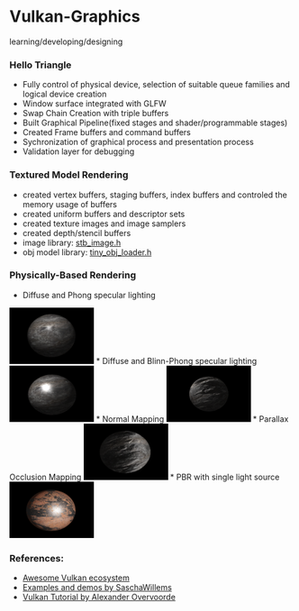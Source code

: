 # Vulkan-Graphics
learning/developing/designing

<h3>Hello Triangle</h3>

* Fully control of physical device, selection of suitable queue families and logical device creation
* Window surface integrated with GLFW
* Swap Chain Creation with triple buffers
* Built Graphical Pipeline(fixed stages and shader/programmable stages)
* Created Frame buffers and command buffers
* Sychronization of graphical process and presentation process
* Validation layer for debugging

<h3>Textured Model Rendering</h3>

* created vertex buffers, staging buffers, index buffers and controled the memory usage of buffers
* created uniform buffers and descriptor sets
* created texture images and image samplers
* created depth/stencil buffers
* image library: <a href='https://github.com/nothings/stb'>stb_image.h</a>
* obj model library: <a href='https://github.com/syoyo/tinyobjloader'>tiny_obj_loader.h</a>

<h3>Physically-Based Rendering</h3>

* Diffuse and Phong specular lighting 
<img src="https://github.com/wangkepfe/Vulkan-Graphics/blob/master/Demo/basic_lighting.PNG" style="width: 150px; height: 100px;"/>
* Diffuse and Blinn-Phong specular lighting 
<img src="https://github.com/wangkepfe/Vulkan-Graphics/blob/master/Demo/basic_lighting_Blinn_phong.PNG" style="width: 150px; height: 100px;"/>
* Normal Mapping 
<img src="https://github.com/wangkepfe/Vulkan-Graphics/blob/master/Demo/normal_mapping.PNG" style="width: 150px; height: 100px;"/>
* Parallax Occlusion Mapping 
<img src="https://github.com/wangkepfe/Vulkan-Graphics/blob/master/Demo/parallax_mapping.PNG" style="width: 150px; height: 100px;"/>
* PBR with single light source 
<img src="https://github.com/wangkepfe/Vulkan-Graphics/blob/master/Demo/PBR.PNG" style="width: 150px; height: 100px;"/>

<h3>References: </h3>

* <a href='http://vinjn.github.io/awesome-vulkan/'>Awesome Vulkan ecosystem</a>
* <a href='https://github.com/SaschaWillems/Vulkan'>Examples and demos by SaschaWillems</a>
* <a href='https://vulkan-tutorial.com/Introduction'>Vulkan Tutorial by Alexander Overvoorde</a>
